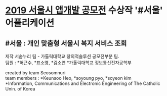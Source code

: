 # [2019 서울시 앱개발 공모전](https://www.seoulappcontest.org/) 수상작 '#서울' 어플리케이션

## #서울 : 개인 맞춤형 서울시 복지 서비스 조회

제작 서솜누리 팀 - 가톨릭대학교 창의적솔루션 공모전부분 팀.  
팀원 : \*허근수, \*표소영, \*김소연  \*가톨릭대학교 정보통신전자공학부  
  
created by team Seosomnuri  
team members : \*Keunsoo Heo, \*soyoung pyo, \*soyeon kim  
\*Information, Communications and Electronic Engineering of The Catholic Unin. of Korea
